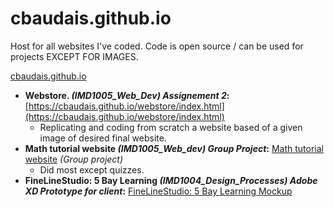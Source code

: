 # cbaudais.github.io

Host for all websites I've coded. Code is open source / can be used for projects EXCEPT FOR IMAGES. 

[cbaudais.github.io](https://cbaudais.github.io/)

- **Webstore. _(IMD1005_Web_Dev) Assignement 2_:** [https://cbaudais.github.io/webstore/index.html](https://cbaudais.github.io/webstore/index.html)
    - Replicating and coding from scratch a website based of a given image of desired final website.
- **Math tutorial website _(IMD1005_Web_dev) Group Project_:** <a href="https://cbaudais.github.io/freemath/Home.html" target="_blank">Math tutorial website</a> <i>(Group project)</i>
    - Did most except quizzes.
- **FineLineStudio: 5 Bay Learning _(IMD1004_Design_Processes) Adobe XD Prototype for client_:** <a href="https://xd.adobe.com/view/7641b9d2-6d2e-4fda-644a-14059b5afb91-0070/screen/77d39429-0f34-4b39-a522-0d7c8f9065af?fullscreen" target="_blank">FineLineStudio: 5 Bay Learning Mockup</a>
<!--- - <a href="https://warriorwildpaw.wixsite.com/wildyartsy" target="_blank">Wix Portfolio</a> <i>(for Algonquin College courses)</i>
- <a href="http://wildyartsy.myartsonline.com/website/home.html" target="_blank">Mini portfolio project</a> -->
